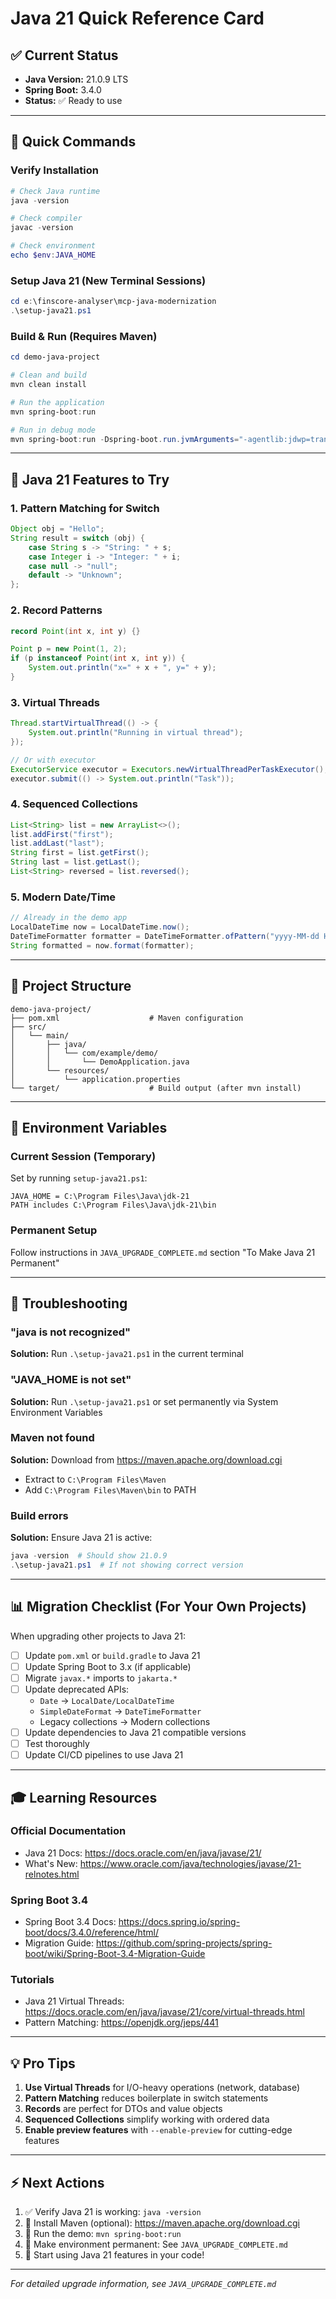 # Java 21 Quick Reference Card

## ✅ Current Status
- **Java Version:** 21.0.9 LTS
- **Spring Boot:** 3.4.0
- **Status:** ✅ Ready to use

---

## 🚀 Quick Commands

### Verify Installation
```powershell
# Check Java runtime
java -version

# Check compiler
javac -version

# Check environment
echo $env:JAVA_HOME
```

### Setup Java 21 (New Terminal Sessions)
```powershell
cd e:\finscore-analyser\mcp-java-modernization
.\setup-java21.ps1
```

### Build & Run (Requires Maven)
```powershell
cd demo-java-project

# Clean and build
mvn clean install

# Run the application
mvn spring-boot:run

# Run in debug mode
mvn spring-boot:run -Dspring-boot.run.jvmArguments="-agentlib:jdwp=transport=dt_socket,server=y,suspend=n,address=*:5005"
```

---

## 🎯 Java 21 Features to Try

### 1. Pattern Matching for Switch
```java
Object obj = "Hello";
String result = switch (obj) {
    case String s -> "String: " + s;
    case Integer i -> "Integer: " + i;
    case null -> "null";
    default -> "Unknown";
};
```

### 2. Record Patterns
```java
record Point(int x, int y) {}

Point p = new Point(1, 2);
if (p instanceof Point(int x, int y)) {
    System.out.println("x=" + x + ", y=" + y);
}
```

### 3. Virtual Threads
```java
Thread.startVirtualThread(() -> {
    System.out.println("Running in virtual thread");
});

// Or with executor
ExecutorService executor = Executors.newVirtualThreadPerTaskExecutor();
executor.submit(() -> System.out.println("Task"));
```

### 4. Sequenced Collections
```java
List<String> list = new ArrayList<>();
list.addFirst("first");
list.addLast("last");
String first = list.getFirst();
String last = list.getLast();
List<String> reversed = list.reversed();
```

### 5. Modern Date/Time
```java
// Already in the demo app
LocalDateTime now = LocalDateTime.now();
DateTimeFormatter formatter = DateTimeFormatter.ofPattern("yyyy-MM-dd HH:mm:ss");
String formatted = now.format(formatter);
```

---

## 📁 Project Structure

```
demo-java-project/
├── pom.xml                    # Maven configuration
├── src/
│   └── main/
│       ├── java/
│       │   └── com/example/demo/
│       │       └── DemoApplication.java
│       └── resources/
│           └── application.properties
└── target/                    # Build output (after mvn install)
```

---

## 🔧 Environment Variables

### Current Session (Temporary)
Set by running `setup-java21.ps1`:
```
JAVA_HOME = C:\Program Files\Java\jdk-21
PATH includes C:\Program Files\Java\jdk-21\bin
```

### Permanent Setup
Follow instructions in `JAVA_UPGRADE_COMPLETE.md` section "To Make Java 21 Permanent"

---

## 🐛 Troubleshooting

### "java is not recognized"
**Solution:** Run `.\setup-java21.ps1` in the current terminal

### "JAVA_HOME is not set"
**Solution:** Run `.\setup-java21.ps1` or set permanently via System Environment Variables

### Maven not found
**Solution:** Download from https://maven.apache.org/download.cgi
- Extract to `C:\Program Files\Maven`
- Add `C:\Program Files\Maven\bin` to PATH

### Build errors
**Solution:** Ensure Java 21 is active:
```powershell
java -version  # Should show 21.0.9
.\setup-java21.ps1  # If not showing correct version
```

---

## 📊 Migration Checklist (For Your Own Projects)

When upgrading other projects to Java 21:

- [ ] Update `pom.xml` or `build.gradle` to Java 21
- [ ] Update Spring Boot to 3.x (if applicable)
- [ ] Migrate `javax.*` imports to `jakarta.*`
- [ ] Update deprecated APIs:
  - `Date` → `LocalDate/LocalDateTime`
  - `SimpleDateFormat` → `DateTimeFormatter`
  - Legacy collections → Modern collections
- [ ] Update dependencies to Java 21 compatible versions
- [ ] Test thoroughly
- [ ] Update CI/CD pipelines to use Java 21

---

## 🎓 Learning Resources

### Official Documentation
- Java 21 Docs: https://docs.oracle.com/en/java/javase/21/
- What's New: https://www.oracle.com/java/technologies/javase/21-relnotes.html

### Spring Boot 3.4
- Spring Boot 3.4 Docs: https://docs.spring.io/spring-boot/docs/3.4.0/reference/html/
- Migration Guide: https://github.com/spring-projects/spring-boot/wiki/Spring-Boot-3.4-Migration-Guide

### Tutorials
- Java 21 Virtual Threads: https://docs.oracle.com/en/java/javase/21/core/virtual-threads.html
- Pattern Matching: https://openjdk.org/jeps/441

---

## 💡 Pro Tips

1. **Use Virtual Threads** for I/O-heavy operations (network, database)
2. **Pattern Matching** reduces boilerplate in switch statements
3. **Records** are perfect for DTOs and value objects
4. **Sequenced Collections** simplify working with ordered data
5. **Enable preview features** with `--enable-preview` for cutting-edge features

---

## ⚡ Next Actions

1. ✅ Verify Java 21 is working: `java -version`
2. 🔨 Install Maven (optional): https://maven.apache.org/download.cgi
3. 🏃 Run the demo: `mvn spring-boot:run`
4. 🎯 Make environment permanent: See `JAVA_UPGRADE_COMPLETE.md`
5. 🚀 Start using Java 21 features in your code!

---

*For detailed upgrade information, see `JAVA_UPGRADE_COMPLETE.md`*
